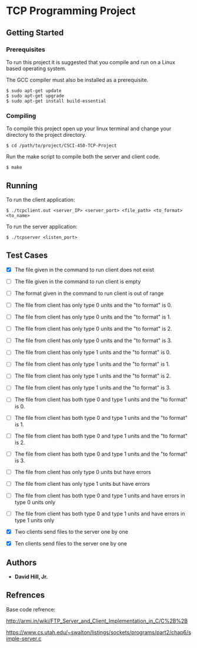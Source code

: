 # TCP Programming Project



## Getting Started



### Prerequisites

To run this project it is suggested that you compile and run on a Linux based operating system.


The GCC compiler must also be installed as a prerequisite.

```
$ sudo apt-get update
$ sudo apt-get upgrade
$ sudo apt-get install build-essential
```

### Compiling

To compile this project open up your linux terminal and change your directory to the project directory.

```
$ cd /path/to/project/CSCI-450-TCP-Project
```

Run the make script to compile both the server and client code.

```
$ make
```

## Running

To run the client application:

```
$ ./tcpclient.out <server_IP> <server_port> <file_path> <to_format> <to_name>
```

To run the server application:

```
$ ./tcpserver <listen_port>
```

## Test Cases

- [x] The file given in the command to run client does not exist
- [ ] The file given in the command to run client is empty
- [ ] The format given in the command to run client is out of range
- [ ] The file from client has only type 0 units and the "to format" is 0.
- [ ] The file from client has only type 0 units and the "to format" is 1.
- [ ] The file from client has only type 0 units and the "to format" is 2.
- [ ] The file from client has only type 0 units and the "to format" is 3.
- [ ] The file from client has only type 1 units and the "to format" is 0.
- [ ] The file from client has only type 1 units and the "to format" is 1.
- [ ] The file from client has only type 1 units and the "to format" is 2.
- [ ] The file from client has only type 1 units and the "to format" is 3.
- [ ] The file from client has both type 0 and type 1 units and the "to format" is 0.
- [ ] The file from client has both type 0 and type 1 units and the "to format" is 1.
- [ ] The file from client has both type 0 and type 1 units and the "to format" is 2.
- [ ] The file from client has both type 0 and type 1 units and the "to format" is 3.
- [ ] The file from client has only type 0 units but have errors
- [ ] The file from client has only type 1 units but have errors
- [ ] The file from client has both type 0 and type 1 units and have errors in type 0 units
only
- [ ] The file from client has both type 0 and type 1 units and have errors in type 1 units
only
- [x] Two clients send files to the server one by one
- [x] Ten clients send files to the server one by one



## Authors

* **David Hill, Jr.** 

## Refrences

Base code refrence:

http://armi.in/wiki/FTP_Server_and_Client_Implementation_in_C/C%2B%2B

https://www.cs.utah.edu/~swalton/listings/sockets/programs/part2/chap6/simple-server.c



